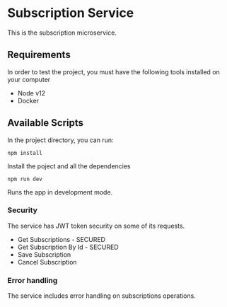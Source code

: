 # Subscription Service

This is the subscription microservice.

## Requirements

In order to test the project, you must have the following tools installed on your computer
* Node v12
* Docker

## Available Scripts

In the project directory, you can run:

`npm install`

Install the poject and all the dependencies

`npm run dev`

Runs the app in development mode.

### Security

The service has JWT token security on some of its requests.
* Get Subscriptions - SECURED
* Get Subscription By Id - SECURED
* Save Subscription 
* Cancel Subscription

### Error handling

The service includes error handling on subscriptions operations.



